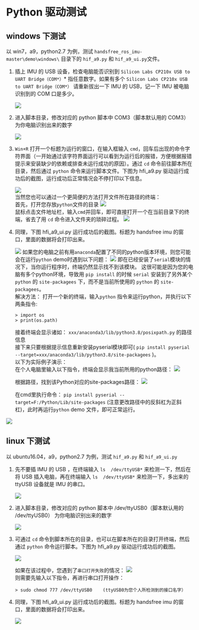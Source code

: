# Python 驱动测试
## windows 下测试
以 win7，a9，python2.7 为例，测试 `handsfree_ros_imu-master\demo\windows\` 目录下的 `hif_a9.py` 和 `hif_a9_ui.py`文件。

1. 插上 IMU 的 USB 设备，检查电脑能否识别到 `Silicon Labs CP210x USB to UART Bridge（COM*）`\* 指任意数字。如果有多个 `Silicon Labs CP210x USB to UART Bridge（COM*）` 请重新拔出一下 IMU 的 USB，记一下 IMU 被电脑识别到的 COM 口是多少。

   ![](./img/win_com3.jpg)

2. 进入脚本目录，修改对应的 python 脚本中 COM3（脚本默认用的 COM3） 为你电脑识别出来的数字

   ![](./img/change_com.jpg)

3. `Win+R` 打开一个标题为运行的窗口，在输入框输入 `cmd`，回车后出现的命令字符界面（一开始通过该字符界面运行可以看到为运行后的报错，方便根据报错提示来安装缺少的依赖或排查未运行成功的原因）。通过 `cd` 命令前往脚本所在目录，然后通过 `python` 命令来运行脚本文件。下图为 hfi_a9.py 驱动运行成功后的截图，运行成功后正常情况会不停打印以下信息。

   ![](./img/win_run.jpg)  
当然您也可以通过一个更简便的方法打开文件所在路径的终端：  
首先，打开您存放`python`文件的目录
   ![](./img/cmd1.png)  
鼠标点击文件地址栏，输入`cmd`并回车，即可直接打开一个在当前目录下的终端，省去了用 `cd` 命令进入文件夹的琐碎过程。
   ![](./img/cmd2.png)

4. 同理，下图 hfi_a9_ui.py 运行成功后的截图。标题为 handsfree imu 的窗口，里面的数据将会打印出来。 

   ![](./img/win_run_ui.jpg)
如果您的电脑之前有用`anaconda`配置了不同的python版本环境，则您可能会在运行`python` demo时遇到以下问题：
 ![](./img/serial_error.png)
即在已经安装了`serial`模块的情况下，当你运行程序时，终端仍然显示找不到该模块。
这很可能是因为您的电脑有多个python环境，导致用 `pip install` 的时候 `serial` 安装到了另外某个 `python`  的 `site-packagees` 下，而不是当前所使用的 `python` 的 `site-packagees`。  
解决方法：
打开一个新的终端，输入`python` 指令来运行python，并执行以下两条指令:
   ```
   > import os
   > print(os.path)
   ```
   接着终端会显示诸如： `xxx/anaconda3/lib/python3.8/posixpath.py` 的路径信息  
接下来只要根据提示信息重新安装pyserial模块即可( `pip install pyserial --target=xxx/anaconda3/lib/python3.8/site-packagees` )。  
以下为实际例子演示：  
在个人电脑里输入以下指令，终端会显示我当前所用的python路径：
 ![](./img/serial_error_solution.png)

   根据路径，找到该Python对应的site-packages路径：
 ![](./img/serial_error_solution2.png)

   在cmd里执行命令： `pip install pyserial --target=F:/Python/Lib/site-packages` (注意更改路径中的反斜杠为正斜杠)，此时再运行`python` demo 文件，即可正常运行。

 ![](./img/sserial_error_solution3.png)


## linux 下测试

以 ubuntu16.04，a9，python2.7 为例，测试 `hif_a9.py` 和 `hif_a9_ui.py`

1. 先不要插 IMU 的 USB ，在终端输入 `ls  /dev/ttyUSB*` 来检测一下，然后在将 USB 插入电脑，再在终端输入 `ls  /dev/ttyUSB*` 来检测一下，多出来的 ttyUSB 设备就是 IMU 的串口。

   ![](./img/ls_ttyusb.jpg)

2. 进入脚本目录，修改对应的 python 脚本中 /dev/ttyUSB0（脚本默认用的 /dev/ttyUSB0） 为你电脑识别出来的数字

   ![](./img/change_ttyusb.jpg)

3. 可通过 `cd` 命令到脚本所在的目录，也可以在脚本所在的目录打开终端，然后通过 `python` 命令运行脚本。下图为 hfi_a9.py 驱动运行成功后的截图。

   ![](./img/linux_run.jpg)

   如果在该过程中，您遇到了`串口打开失败`的情况：
   ![](./img/serial_open_error.png)  
   则需要先输入以下指令，再进行串口打开操作：
   ```
   > sudo chmod 777 /dev/ttyUSB0	(ttyUSB0为您个人所检测到的接口名字）
   ```
4. 同理，下图 hfi_a9_ui.py 运行成功后的截图。标题为 handsfree imu 的窗口，里面的数据将会打印出来。 

   ![](./img/linux_run_ui.jpg)

